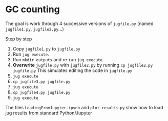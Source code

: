 # GC counting

The goal is work through 4 successive versions of `jugfile.py` (named
`jugfile1.py`, `jugfile2.py`...)

Step by step

1. Copy `jugfile1.py` to `jugfile.py`
2. Run `jug execute`.
3. Run `mkdir outputs` and re-run `jug execute`.
4. **Overwrite** `jugfile.py` with `jugfile2.py` by running `cp jugfile2.py jugfile.py`
This simulates editing the code in `jugfile.py`
5. `jug execute`
6. `cp jugfile3.py jugfile.py`
7. `jug execute`
8. `cp jugfile4.py jugfile.py`
9. `jug execute`

The files `LoadingFromJupyter.ipynb` and `plot-results.py` show how to load jug
results from standard Python/Jupyter

